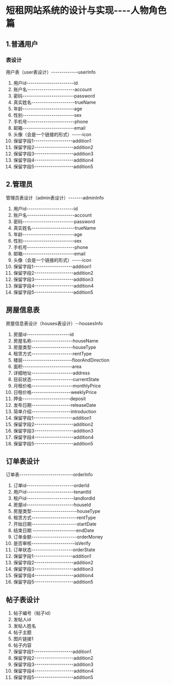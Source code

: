 # 短租网站系统的设计与实现----人物角色篇
## 1.普通用户
### 表设计
用户表（user表设计）-------------userInfo
1. 用户id-----------------------id
2. 账户名-----------------------account
3. 密码-------------------------password
4. 真实姓名---------------------trueName
5. 年龄-------------------------age
6. 性别-------------------------sex
7. 手机号-----------------------phone
8. 邮箱-------------------------email
9. 头像（会是一个链接的形式）-----icon
10. 保留字段1-------------------addition1
11. 保留字段2-------------------addition2
12. 保留字段3-------------------addition3
13. 保留字段4-------------------addition4
14. 保留字段5-------------------addition5


## 2.管理员
管理员表设计（admin表设计）-------adminInfo
1. 用户id-----------------------id
2. 账户名-----------------------account
3. 密码-------------------------password
4. 真实姓名---------------------trueName
5. 年龄-------------------------age
6. 性别-------------------------sex
7. 手机号-----------------------phone
8. 邮箱-------------------------email
9. 头像（会是一个链接的形式）-----icon
10. 保留字段1-------------------addition1
11. 保留字段2-------------------addition2
12. 保留字段3-------------------addition3
13. 保留字段4-------------------addition4
14. 保留字段5-------------------addition5

## 房屋信息表
房屋信息表设计（houses表设计）--housesInfo
1. 房屋id---------------------id
2. 房屋名称--------------------houseName
3. 房屋类型--------------------houseType
4. 租赁方式--------------------rentType
5. 楼层------------------------floorAndDirection
6. 面积------------------------area
7. 详细地址--------------------address
8. 目前状态--------------------currentState
9. 月租价格--------------------monthlyPrice
10. 日租价格-------------------weeklyPrice
11. 押金-----------------------deposit
12. 发布日期-------------------releaseDate
13. 简单介绍-------------------introduction
14. 保留字段1-------------------addition1
15. 保留字段2-------------------addition2
16. 保留字段3-------------------addition3
17. 保留字段4-------------------addition4
18. 保留字段5-------------------addition5

## 订单表设计
订单表--------------------------orderInfo
1. 订单id-----------------------orderId
2. 用户id-----------------------tenantId
3. 租户id-----------------------landlordId
4. 房屋id-----------------------houseId
5. 房屋类型----------------------houseType
6. 租赁方式----------------------rentType
7. 开始日期----------------------startDate
8. 结束日期 ---------------------endDate
9. 订单金额----------------------orderMoney
10. 是否审核---------------------isVerify
11. 订单状态--------------------orderState
12. 保留字段1-------------------addition1
13. 保留字段2-------------------addition2
14. 保留字段3-------------------addition3
15. 保留字段4-------------------addition4
16. 保留字段5-------------------addition5
## 帖子表设计
1. 帖子编号（帖子id）
2. 发帖人id
3. 发帖人姓名
4. 帖子主题
5. 图片链接1
6. 帖子内容
7. 保留字段1-------------------addition1
8. 保留字段2-------------------addition2
9. 保留字段3-------------------addition3
10. 保留字段4-------------------addition4
11. 保留字段5-------------------addition5

